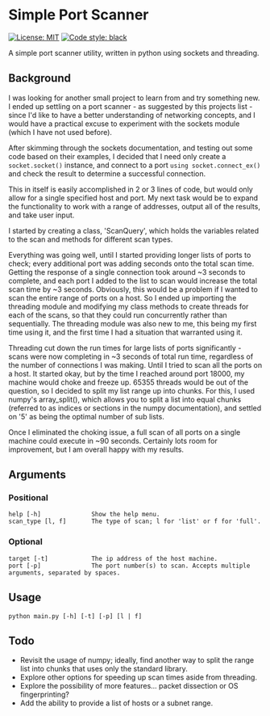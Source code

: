 # Simple Port Scanner

 [![License: MIT](https://img.shields.io/badge/License-MIT-yellow.svg)](https://opensource.org/licenses/MIT)
 [![Code style: black](https://img.shields.io/badge/code%20style-black-000000.svg)](https://github.com/psf/black)

A simple port scanner utility, written in python using sockets and threading.

## Background
I was looking for another small project to learn from and try something new. I ended up settling on a port scanner -
as suggested by this projects list - since I'd like to have a better understanding of networking concepts, and I would
have a practical excuse to experiment with the sockets module (which I have not used before).

After skimming through the sockets documentation, and testing out some code based on their examples, I decided that I
need only create a `socket.socket()` instance, and connect to a port `using socket.connect_ex()` and check the result to
determine a successful connection.

This in itself is easily accomplished in 2 or 3 lines of code, but would only allow for a single specified host and
port. My next task would be to expand the functionality to work with a range of addresses, output all of the results,
and take user input.

I started by creating a class, 'ScanQuery', which holds the variables related to the scan and methods for different
scan types.

Everything was going well, until I started providing longer lists of ports to check; every additional port was adding
seconds onto the total scan time. Getting the response of a single connection took around ~3 seconds to complete, and
each port I added to the list to scan would increase the total scan time by ~3 seconds. Obviously, this would be a
problem if I wanted to scan the entire range of ports on a host. So I ended up importing the threading module and
modifying my class methods to create threads for each of the scans, so that they could run concurrently rather than
sequentially. The threading module was also new to me, this being my first time using it, and the first time I had a
situation that warranted using it.

Threading cut down the run times for large lists of ports significantly - scans were now completing in ~3 seconds of
total run time, regardless of the number of connections I was making. Until I tried to scan all the ports on a host.
It started okay, but by the time I reached around port 18000, my machine would choke and freeze up. 65355 threads would
be out of the question, so I decided to split my list range up into chunks. For this, I used numpy's array_split(),
which allows you to split a list into equal chunks (referred to as indices or sections in the numpy documentation), and
settled on '5' as being the optimal number of sub lists.

Once I eliminated the choking issue, a full scan of all ports on a single machine could execute in ~90 seconds.
Certainly lots room for improvement, but I am overall happy with my results.


## Arguments
### Positional
`help [-h]              Show the help menu.`  
`scan_type [l, f]       The type of scan; l for 'list' or f for 'full'.`  
### Optional
`target [-t]            The ip address of the host machine.`  
`port [-p]              The port number(s) to scan. Accepts multiple arguments, separated by spaces.`  

## Usage
`python main.py [-h] [-t] [-p] [l | f]`  

## Todo
- Revisit the usage of numpy; ideally, find another way to split the range list into chunks that uses only the standard
library.
- Explore other options for speeding up scan times aside from threading.
- Explore the possibility of more features... packet dissection or OS fingerprinting?
- Add the ability to provide a list of hosts or a subnet range.